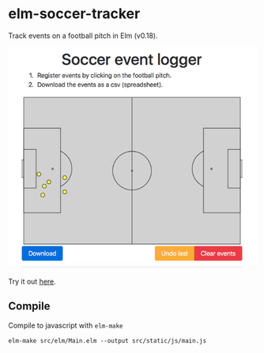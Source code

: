 # elm-soccer-tracker
Track events on a football pitch in Elm (v0.18).

[![Screenshot](preview.png)](https://torvaney.github.io/projects/tracker)

Try it out [here](https://torvaney.github.io/projects/tracker).

## Compile

Compile to javascript with `elm-make`
```
elm-make src/elm/Main.elm --output src/static/js/main.js
```
